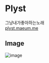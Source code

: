 # Plyst
그냥내가좋아하는노래  
[plyst.maeum.me](https://plyst.maeum.me)

## Image
![image](https://github.com/user-attachments/assets/c581c726-2555-4b6e-b42b-f859124d05ec)
